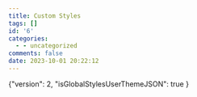 ```yaml
---
title: Custom Styles
tags: []
id: '6'
categories:
  - - uncategorized
comments: false
date: 2023-10-01 20:22:12
---
```


{"version": 2, "isGlobalStylesUserThemeJSON": true }